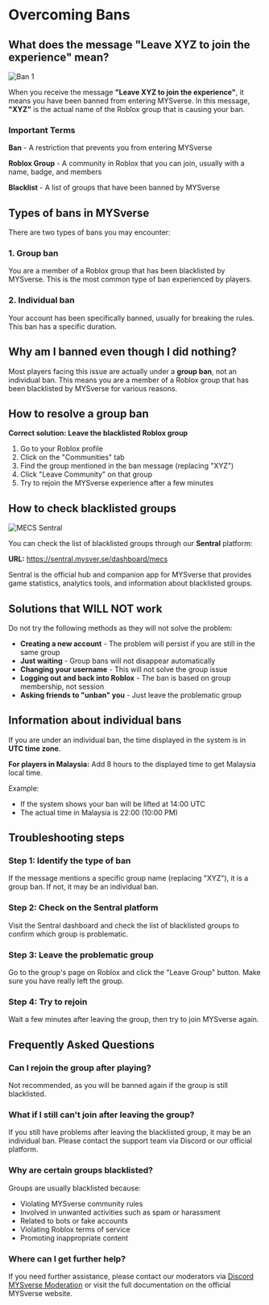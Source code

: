 # Overcoming Bans

## What does the message "Leave XYZ to join the experience" mean?

![Ban 1](/images/faq/ban/group_ban_example.png)

When you receive the message **"Leave XYZ to join the experience"**, it means you have been banned from entering MYSverse. In this message, **"XYZ"** is the actual name of the Roblox group that is causing your ban.

### Important Terms

**Ban** - A restriction that prevents you from entering MYSverse

**Roblox Group** - A community in Roblox that you can join, usually with a name, badge, and members

**Blacklist** - A list of groups that have been banned by MYSverse

## Types of bans in MYSverse

There are two types of bans you may encounter:

### 1. Group ban

You are a member of a Roblox group that has been blacklisted by MYSverse. This is the most common type of ban experienced by players.

### 2. Individual ban

Your account has been specifically banned, usually for breaking the rules. This ban has a specific duration.

## Why am I banned even though I did nothing?

Most players facing this issue are actually under a **group ban**, not an individual ban. This means you are a member of a Roblox group that has been blacklisted by MYSverse for various reasons.

## How to resolve a group ban

**Correct solution: Leave the blacklisted Roblox group**

1. Go to your Roblox profile
2. Click on the "Communities" tab
3. Find the group mentioned in the ban message (replacing "XYZ")
4. Click "Leave Community" on that group
5. Try to rejoin the MYSverse experience after a few minutes

## How to check blacklisted groups

![MECS Sentral](/images/faq/ban/mecs_sentral.png)

You can check the list of blacklisted groups through our **Sentral** platform:

**URL:** https://sentral.mysver.se/dashboard/mecs

Sentral is the official hub and companion app for MYSverse that provides game statistics, analytics tools, and information about blacklisted groups.

## Solutions that WILL NOT work

Do not try the following methods as they will not solve the problem:

- **Creating a new account** - The problem will persist if you are still in the same group
- **Just waiting** - Group bans will not disappear automatically
- **Changing your username** - This will not solve the group issue
- **Logging out and back into Roblox** - The ban is based on group membership, not session
- **Asking friends to "unban" you** - Just leave the problematic group

## Information about individual bans

If you are under an individual ban, the time displayed in the system is in **UTC time zone**.

**For players in Malaysia:** Add 8 hours to the displayed time to get Malaysia local time.

Example:

- If the system shows your ban will be lifted at 14:00 UTC
- The actual time in Malaysia is 22:00 (10:00 PM)

## Troubleshooting steps

### Step 1: Identify the type of ban

If the message mentions a specific group name (replacing "XYZ"), it is a group ban. If not, it may be an individual ban.

### Step 2: Check on the Sentral platform

Visit the Sentral dashboard and check the list of blacklisted groups to confirm which group is problematic.

### Step 3: Leave the problematic group

Go to the group's page on Roblox and click the "Leave Group" button. Make sure you have really left the group.

### Step 4: Try to rejoin

Wait a few minutes after leaving the group, then try to join MYSverse again.

## Frequently Asked Questions

### Can I rejoin the group after playing?

Not recommended, as you will be banned again if the group is still blacklisted.

### What if I still can't join after leaving the group?

If you still have problems after leaving the blacklisted group, it may be an individual ban. Please contact the support team via Discord or our official platform.

### Why are certain groups blacklisted?

Groups are usually blacklisted because:

- Violating MYSverse community rules
- Involved in unwanted activities such as spam or harassment
- Related to bots or fake accounts
- Violating Roblox terms of service
- Promoting inappropriate content

### Where can I get further help?

If you need further assistance, please contact our moderators via [Discord MYSverse Moderation](https://discord.gg/n22p4CMHf4) or visit the full documentation on the official MYSverse website.
